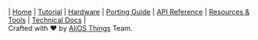 | [Home](Home) | [Tutorial](AliOS-Things-Tutorial) | [Hardware](AliOS-Things-Hardware) | [Porting Guide](AliOS-Things-Porting-Guide) | [API Reference](AliOS-Things-API-Guide) | [Resources & Tools](AliOS-Things-Resources-and-Tools) | [Technical Docs](AliOS-Things-Technical-Docs) |  
Crafted with :heart: by [AliOS Things](https://github.com/alibaba/AliOS-Things) Team.
